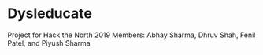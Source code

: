 # Dysleducate
Project for Hack the North 2019
Members: Abhay Sharma, Dhruv Shah, Fenil Patel, and Piyush Sharma
